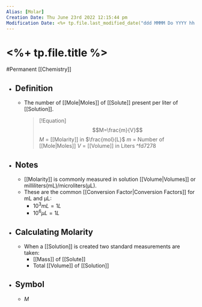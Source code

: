 ```yaml
---
Alias: [Molar]
Creation Date: Thu June 23rd 2022 12:15:44 pm 
Modification Date: <%+ tp.file.last_modified_date("ddd MMMM Do YYYY hh:mm:ss a") %>
---
```

# <%+ tp.file.title %>
#Permanent [[Chemistry]]

- ## Definition
	- The number of [[Mole|Moles]] of [[Solute]] present per liter of [[Solution]].

	  > [!Equation]
	  > $$M=\frac{m}{V}$$
	  > $M$ = [[Molarity]] in $\frac{mol}{L}$
	  > $m$ = Number of [[Mole|Moles]]
	  >  $V$ = [[Volume]] in Liters ^fd7278
- ## Notes
	- [[Molarity]] is commonly measured in solution [[Volume|Volumes]] or milliliters(mL)/microliters(μL).
	- These are the common [[Conversion Factor|Conversion Factors]] for mL and μL:
		- $10^3mL=1L$
		- $10^6μL=1L$
- ## Calculating Molarity
	- When a [[Solution]] is created two standard measurements are taken:
		- [[Mass]] of [[Solute]]
		- Total [[Volume]] of [[Solution]]
- ## Symbol
	- $M$